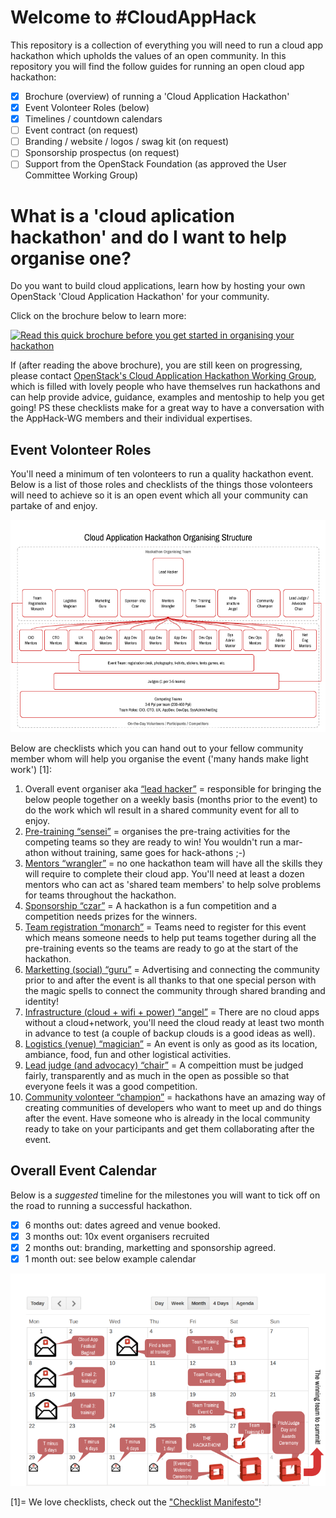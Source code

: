 # Welcome to #CloudAppHack

This repository is a collection of everything you will need to run a cloud app hackathon which upholds the values of an open community.  In this repository you will find the follow guides for running an open cloud app hackathon:

 - [x] Brochure (overview) of running a 'Cloud Application Hackathon'
 - [x] Event Volonteer Roles (below)
 - [x] Timelines / countdown calendars
 - [ ] Event contract (on request)
 - [ ] Branding / website / logos / swag kit (on request)
 - [ ] Sponsorship prospectus (on request)
 - [ ] Support from the OpenStack Foundation (as approved the User Committee Working Group)

# What is a 'cloud aplication hackathon' and do I want to help organise one?

Do you want to build cloud applications, learn how by hosting your own OpenStack 'Cloud Application Hackathon' for your community.

Click on the brochure below to learn more:

[![Read this quick brochure before you get started in organising your hackathon](https://pbs.twimg.com/media/CkFOue5WYAAB1pK.jpg)](https://docs.google.com/presentation/d/1dK7d3A2pQ9iv3VxoVvAF1x4m7d10cZUc-q4F2e95GgQ/pub?start=true&loop=true&delayms=3000)

If (after reading the above brochure), you are still keen on progressing, please contact [OpenStack's Cloud Application Hackathon Working Group](https://wiki.openstack.org/wiki/CloudAppHack-WG), which is filled with lovely people who have themselves run hackathons and can help provide advice, guidance, examples and mentoship to help you get going!  PS these checklists make for a great way to have a conversation with the AppHack-WG members and their individual expertises.

## Event Volonteer Roles
You'll need a minimum of ten volonteers to run a quality hackathon event.  Below is a list of those roles and checklists of the things those volonteers will need to achieve so it is an open event which all your community can partake of and enjoy.

![Event org chart of the community members you'll want to recruit to help run an excellent cloud application hackathon](/event-org-structure-cloudapphack.png)

Below are checklists which you can hand out to your fellow community member whom will help you organise the event ('many hands make light work') [1]:

 1. Overall event organiser aka [“lead hacker”](lead_hacker_checklist.md) = responsible for bringing the below people together on a weekly basis (months prior to the event) to do the work which wll result in a shared community event for all to enjoy.
 2. [Pre-training “sensei”](training_sensei_checklist.md) = organises the pre-traing activities for the competing teams so they are ready to win!  You wouldn't run a mar-athon without training, same goes for hack-athons ;-)
 3. [Mentors “wrangler”](mentors_wrangler_checklist.md) = no one hackathon team will have all the skills they will require to complete their cloud app.  You'll need at least a dozen mentors who can act as 'shared team members' to help solve problems for teams throughout the hackathon.
 4. [Sponsorship “czar”](sponsorship_czar_checklist.md) = A hackathon is a fun competition and a competition needs prizes for the winners.
 5. [Team registration “monarch”](team_registration_monarch_checklist.md) = Teams need to register for this event which means someone needs to help put teams together during all the pre-training events so the teams are ready to go at the start of the hackathon.
 6. [Marketting (social) “guru”](marketting_guru_checklist.md) = Advertising and connecting the community prior to and after the event is all thanks to that one special person with the magic spells to connect the community through shared branding and identity!
 7. [Infrastructure (cloud + wifi + power) “angel”](infrastructure_angel_checklist.md) = There are no cloud apps without a cloud+network, you'll need the cloud ready at least two month in advance to test (a couple of backup clouds is a good ideas as well).
 8. [Logistics (venue) “magician”](venue_magician_checklist.md) = An event is only as good as its location, ambiance, food, fun and other logistical activities.  
 9. [Lead judge (and advocacy) “chair”](judges_chair_checklist.md) = A compeittion must be judged fairly, transparently and as much in the open as possible so that everyone feels it was a good competition. 
 10. [Community volonteer “champion”](community_volonteer_champion_checklist.md) = hackathons have an amazing way of creating communities of developers who want to meet up and do things after the event.  Have someone who is already in the local community ready to take on your participants and get them collaborating after the event.

## Overall Event Calendar

Below is a *suggested* timeline for the milestones you will want to tick off on the road to running a successful hackathon.

 - [x] 6 months out: dates agreed and venue booked.
 - [x] 3 months out: 10x event organisers recruited
 - [x] 2 months out: branding, marketting and sponsorship agreed.
 - [x] 1 month out: see below example calendar

![calendar showing the last month of activity in build up to the main cloud app hackathon](/countdown-calendar-cloudapphack.png)

[1]= We love checklists, check out the ["Checklist Manifesto"](https://en.wikipedia.org/wiki/The_Checklist_Manifesto)!
